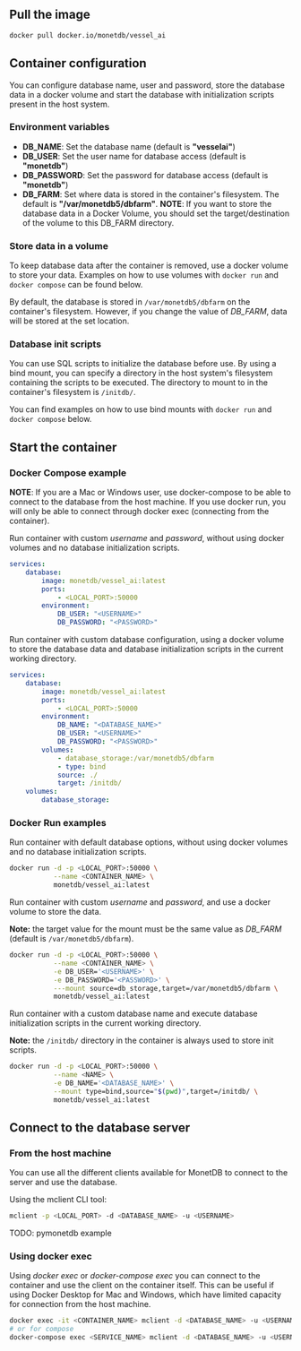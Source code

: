 ## Pull the image

```sh
docker pull docker.io/monetdb/vessel_ai
```

## Container configuration

You can configure database name, user and password, store the database
data in a docker volume and start the database with initialization
scripts present in the host system.

### Environment variables

- **DB_NAME**: Set the database name (default is **"vesselai"**)
- **DB_USER**: Set the user name for database access (default is
  **"monetdb"**)
- **DB_PASSWORD**: Set the password for database access (default is
  **"monetdb"**)
- **DB_FARM**: Set where data is stored in the container's filesystem.
  The default is **"/var/monetdb5/dbfarm"**. **NOTE**:  If you want to
  store the database data in a Docker Volume, you should set the
  target/destination of the volume to this DB_FARM directory.

### Store data in a volume

To keep database data after the container is removed, use a docker
volume to store your data. Examples on how to use volumes with `docker
run` and `docker compose` can be found below.

By default, the database is stored in `/var/monetdb5/dbfarm` on the
container's filesystem. However, if you change the value of *DB_FARM*,
data will be stored at the set location.

### Database init scripts

You can use SQL scripts to initialize the database before use. By using
a bind mount, you can specify a directory in the host system's
filesystem containing the scripts to be executed. The directory to mount
to in the container's filesystem is `/initdb/`.

You can find examples on how to use bind mounts with `docker run` and
`docker compose` below.

## Start the container

### Docker Compose example

**NOTE**: If you are a Mac or Windows user, use docker-compose to be
able to connect to the database from the host machine. If you use docker
run, you will only be able to connect through docker exec (connecting
from the container).

Run container with custom _username_ and _password_, without using
docker volumes and no database initialization scripts.
```yml
services:
    database:
        image: monetdb/vessel_ai:latest
        ports: 
            - <LOCAL_PORT>:50000
        environment:
            DB_USER: "<USERNAME>"
            DB_PASSWORD: "<PASSWORD>"
```

Run container with custom database configuration, using a docker volume
to store the database data and database initialization scripts in the
current working directory.
```yml
services:
    database:
        image: monetdb/vessel_ai:latest
        ports: 
            - <LOCAL_PORT>:50000
        environment:
            DB_NAME: "<DATABASE_NAME>"
            DB_USER: "<USERNAME>"
            DB_PASSWORD: "<PASSWORD>"
        volumes:
            - database_storage:/var/monetdb5/dbfarm
            - type: bind
            source: ./
            target: /initdb/
    volumes:
        database_storage:

```

### Docker Run examples

Run container with default database options, without using docker
volumes and no database initialization scripts.
```sh
docker run -d -p <LOCAL_PORT>:50000 \
           --name <CONTAINER_NAME> \
           monetdb/vessel_ai:latest
```

Run container with custom _username_ and _password_, and use a docker
volume to store the data.

**Note:** the target value for the mount must be the same value as
_DB_FARM_ (default is `/var/monetdb5/dbfarm`).

```sh
docker run -d -p <LOCAL_PORT>:50000 \
           --name <CONTAINER_NAME> \
           -e DB_USER='<USERNAME>' \
           -e DB_PASSWORD='<PASSWORD>' \
           ---mount source=db_storage,target=/var/monetdb5/dbfarm \
           monetdb/vessel_ai:latest
```

Run container with a custom database name and execute database
initialization scripts in the current working directory. 

**Note:** the `/initdb/` directory in the container is always used to
store init scripts.

```sh
docker run -d -p <LOCAL_PORT>:50000 \
           --name <NAME> \
           -e DB_NAME='<DATABASE_NAME>' \
           --mount type=bind,source="$(pwd)",target=/initdb/ \
           monetdb/vessel_ai:latest
```

## Connect to the database server

### From the host machine

You can use all the different clients available for MonetDB to connect
to the server and use the database.

Using the mclient CLI tool:
```sh
mclient -p <LOCAL_PORT> -d <DATABASE_NAME> -u <USERNAME>
```

TODO: pymonetdb example

### Using docker exec
Using _docker exec_ or _docker-compose exec_ you can connect to the
container and use the client on the container itself. This can be useful
if using Docker Desktop for Mac and Windows, which have limited capacity
for connection from the host machine.

```sh
docker exec -it <CONTAINER_NAME> mclient -d <DATABASE_NAME> -u <USERNAME>
# or for compose
docker-compose exec <SERVICE_NAME> mclient -d <DATABASE_NAME> -u <USERNAME>
```
